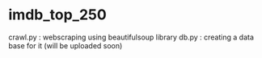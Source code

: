 # imdb_top_250
crawl.py : webscraping using beautifulsoup library
db.py : creating a data base for it (will be uploaded soon)

